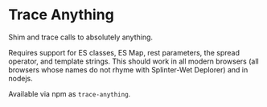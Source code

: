 # Trace Anything

Shim and trace calls to absolutely anything.

Requires support for ES classes, ES Map, rest parameters, the spread operator,
and template strings.  This should work in all modern browsers (all browsers
whose names do not rhyme with Splinter-Wet Deplorer) and in nodejs.

Available via npm as `trace-anything`.
